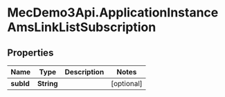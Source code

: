 # MecDemo3Api.ApplicationInstanceAmsLinkListSubscription

## Properties
Name | Type | Description | Notes
------------ | ------------- | ------------- | -------------
**subId** | **String** |  | [optional] 


